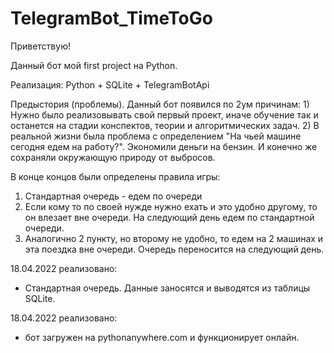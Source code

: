# TelegramBot_TimeToGo
Приветствую!

Данный бот мой first project на Python.

Реализация: Python + SQLite + TelegramBotApi

Предыстория (проблемы). 
  Данный бот появился по 2ум причинам:
    1) Нужно было реализовывать свой первый проект, иначе обучение так и останется на стадии конспектов, теории и алгоритмических задач.
    2) В реальной жизни была проблема с определением "На чьей машине сегодня едем на работу?". 
       Экономили деньги на бензин. И конечно же сохраняли окружающую природу от выбросов.
  
В конце концов были определены правила игры:
  1) Стандартная очередь - едем по очереди
  2) Если кому то по своей нужде нужно ехать и это удобно другому, то он влезает вне очереди. На следующий день едем по стандартной очереди.
  3) Аналогично 2 пункту, но второму не удобно, то едем на 2 машинах и эта поездка вне очереди. Очередь переносится на следующий день.

18.04.2022 реализовано:
  - Стандартная очередь. Данные заносятся и выводятся из таблицы SQLite.

18.04.2022 реализовано:
  - бот загружен на pythonanywhere.com и функционирует онлайн.
